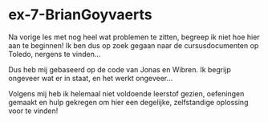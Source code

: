 # ex-7-BrianGoyvaerts

Na vorige les met nog heel wat problemen te zitten, begreep ik niet hoe hier aan te beginnen! 
Ik ben dus op zoek gegaan naar de cursusdocumenten op Toledo, nergens te vinden... 

Dus heb mij gebaseerd op de code van Jonas en Wibren. 
Ik begrijp ongeveer wat er in staat, en het werkt ongeveer... 

Volgens mij heb ik helemaal niet voldoende leerstof gezien, oefeningen gemaakt en hulp gekregen om hier een degelijke, zelfstandige oplossing voor te vinden! 

